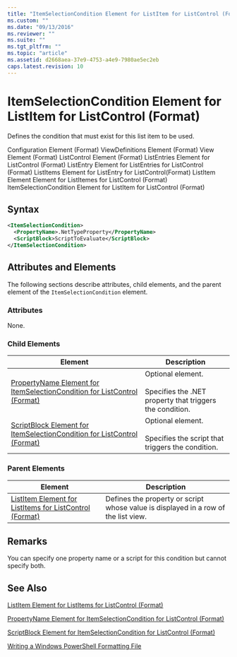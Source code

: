 ```yaml
---
title: "ItemSelectionCondition Element for ListItem for ListControl (Format) | Microsoft Docs"
ms.custom: ""
ms.date: "09/13/2016"
ms.reviewer: ""
ms.suite: ""
ms.tgt_pltfrm: ""
ms.topic: "article"
ms.assetid: d2668aea-37e9-4753-a4e9-7980ae5ec2eb
caps.latest.revision: 10
---
```

# ItemSelectionCondition Element for ListItem for ListControl (Format)

Defines the condition that must exist for this list item to be used.

Configuration Element (Format)
ViewDefinitions Element (Format)
View Element (Format)
ListControl Element (Format)
ListEntries Element for ListControl (Format)
ListEntry Element for ListEntries for ListControl (Format)
ListItems Element for ListEntry for ListControl(Format)
ListItem Element Element for ListItemes for ListControl (Format)
ItemSelectionCondition Element for ListItem for ListControl (Format)

## Syntax

```xml
<ItemSelectionCondition>
  <PropertyName>.NetTypeProperty</PropertyName>
  <ScriptBlock>ScriptToEvaluate</ScriptBlock>
</ItemSelectionCondition>
```

## Attributes and Elements

The following sections describe attributes, child elements, and the parent element of the `ItemSelectionCondition` element.

### Attributes

None.

### Child Elements

|Element|Description|
|-------------|-----------------|
|[PropertyName Element for ItemSelectionCondition for ListControl (Format)](./propertyname-element-for-itemselectioncondition-for-listcontrol-format.md)|Optional element.<br /><br /> Specifies the .NET property that triggers the condition.|
|[ScriptBlock Element for ItemSelectionCondition for ListControl (Format)](./scriptblock-element-for-itemselectioncondition-for-listcontrol-format.md)|Optional element.<br /><br /> Specifies the script that triggers the condition.|

### Parent Elements

|Element|Description|
|-------------|-----------------|
|[ListItem Element for ListItems for ListControl (Format)](./listitem-element-for-listitems-for-listcontrol-format.md)|Defines the property or script whose value is displayed in a row of the list view.|

## Remarks

You can specify one property name or a script for this condition but cannot specify both.

## See Also

[ListItem Element for ListItems for ListControl (Format)](./listitem-element-for-listitems-for-listcontrol-format.md)

[PropertyName Element for ItemSelectionCondition for ListControl (Format)](./propertyname-element-for-itemselectioncondition-for-listcontrol-format.md)

[ScriptBlock Element for ItemSelectionCondition for ListControl (Format)](./scriptblock-element-for-itemselectioncondition-for-listcontrol-format.md)

[Writing a Windows PowerShell Formatting File](./writing-a-powershell-formatting-file.md)
